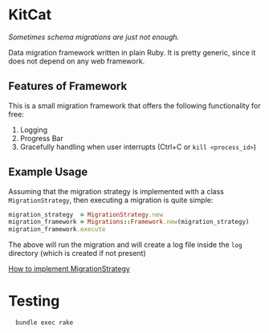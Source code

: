 # KitCat

*Sometimes schema migrations are just not enough.*

Data migration framework written in plain Ruby. It is pretty generic, since it does not depend on any web framework.

## Features of Framework

This is a small migration framework that offers the following functionality for free:

1. Logging
2. Progress Bar
3. Gracefully handling when user interrupts (Ctrl+C or `kill <process_id>`)

## Example Usage

Assuming that the migration strategy is implemented with a class `MigrationStrategy`, then executing a migration is quite simple:

``` ruby
migration_strategy  = MigrationStrategy.new
migration_framework = Migrations::Framework.new(migration_strategy)
migration_framework.execute
```

The above will run the migration and will create a log file inside the `log` directory (which is created if not present)

[How to implement MigrationStrategy](./docs/STRATEGY.md)

# Testing

```bash
  bundle exec rake
```
